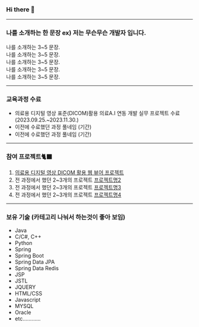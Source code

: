 ### Hi there 👋

<!--
**minlano/minlano** is a ✨ _special_ ✨ repository because its `README.md` (this file) appears on your GitHub profile.

Here are some ideas to get you started:

- 🔭 I’m currently working on ...
- 🌱 I’m currently learning ...
- 👯 I’m looking to collaborate on ...
- 🤔 I’m looking for help with ...
- 💬 Ask me about ...
- 📫 How to reach me: ...
- 😄 Pronouns: ...
- ⚡ Fun fact: ...
-->


---

### 나를 소개하는 한 문장 ex) 저는 무슨무슨 개발자 입니다.
나를 소개하는 3~5 문장. <br>
나를 소개하는 3~5 문장. <br>
나를 소개하는 3~5 문장. <br>
나를 소개하는 3~5 문장. <br>
나를 소개하는 3~5 문장. <br>

---

### 교육과정 수료
* 의료용 디지털 영상 표준(DICOM)활용 의료A.I 연동 개발 실무 프로젝트 수료(2023.09.25.~2023.11.30.)
* 이전에 수료했던 과정 풀네임 (기간)
* 이전에 수료했던 과정 풀네임 (기간)

---

### 참여 프로젝트🐈‍⬛
1. [의료용 디지털 영상 DICOM 활용 웹 뷰어 프로젝트](about:blank)
2. 전 과정에서 했던 2~3개의 프로젝트 [프로젝트명2](태스크툴주소)
3. 전 과정에서 했던 2~3개의 프로젝트 [프로젝트명3](깃헙리포지토리주소)
4. 전 과정에서 했던 2~3개의 프로젝트 [프로젝트명4](배포링크)

---

### 보유 기술 (카테고리 나눠서 하는것이 좋아 보임)
* Java
* C/C#, C++
* Python
* Spring
* Spring Boot
* Spring Data JPA
* Spring Data Redis
* JSP
* JSTL
* JQUERY
* HTML/CSS
* Javascript
* MYSQL
* Oracle
* etc............
